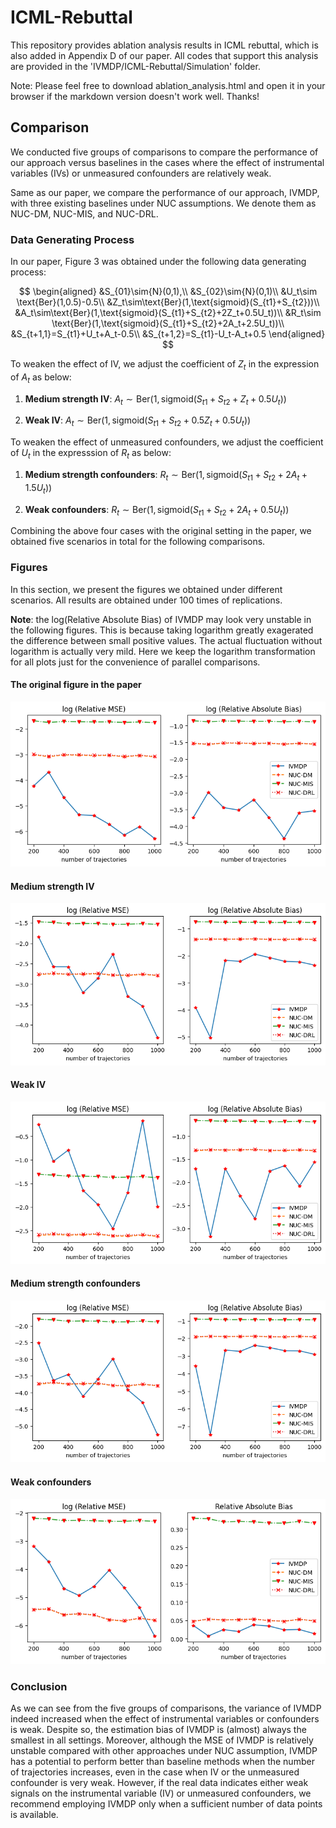 # ICML-Rebuttal
This repository provides ablation analysis results in ICML rebuttal, which is also added in Appendix D of our paper. All codes that support this analysis are provided in the 'IVMDP/ICML-Rebuttal/Simulation' folder.

Note: Please feel free to download ablation_analysis.html and open it in your browser if the markdown version doesn't work well. Thanks!

## Comparison
We conducted five groups of comparisons to compare the performance of our approach versus baselines in the cases where the effect of instrumental variables (IVs) or unmeasured confounders are relatively weak.

Same as our paper, we compare the performance of our approach, IVMDP, with three existing baselines under NUC assumptions. We denote them as NUC-DM, NUC-MIS, and NUC-DRL.

### Data Generating Process
In our paper, Figure 3 was obtained under the following data generating process:

$$
\begin{aligned}
&S_{01}\sim{N}(0,1),\\
&S_{02}\sim{N}(0,1)\\
&U_t\sim \text{Ber}(1,0.5)-0.5\\
&Z_t\sim\text{Ber}(1,\text{sigmoid}(S_{t1}+S_{t2}))\\
&A_t\sim\text{Ber}(1,\text{sigmoid}(S_{t1}+S_{t2}+2Z_t+0.5U_t))\\
&R_t\sim \text{Ber}(1,\text{sigmoid}(S_{t1}+S_{t2}+2A_t+2.5U_t))\\
&S_{t+1,1}=S_{t1}+U_t+A_t-0.5\\
&S_{t+1,2}=S_{t1}-U_t-A_t+0.5
\end{aligned}
$$

To weaken the effect of IV, we adjust the coefficient of $Z_t$ in the expression of $A_t$ as below:

1. **Medium strength IV**: $A_t\sim\text{Ber}(1,\text{sigmoid}(S_{t1}+S_{t2}+Z_t+0.5U_t))$

2.  **Weak IV**: $A_t\sim\text{Ber}(1,\text{sigmoid}(S_{t1}+S_{t2}+0.5Z_t+0.5U_t))$


To weaken the effect of unmeasured confounders, we adjust the coefficient of $U_t$ in the expresssion of $R_t$ as below:

1. **Medium strength confounders**: $R_t\sim \text{Ber}(1,\text{sigmoid}(S_{t1}+S_{t2}+2A_t+1.5U_t))$

2. **Weak confounders**: $R_t\sim \text{Ber}(1,\text{sigmoid}(S_{t1}+S_{t2}+2A_t+0.5U_t))$

Combining the above four cases with the original setting in the paper, we obtained five scenarios in total for the following comparisons.

### Figures
In this section, we present the figures we obtained under different scenarios. All results are obtained under 100 times of replications.

**Note**: the log(Relative Absolute Bias) of IVMDP may look very unstable in the following figures. This is because taking logarithm  greatly exagerated the difference between small positive values. The actual fluctuation without logarithm is actually very mild. Here we keep the logarithm transformation for all plots just for the convenience of parallel comparisons.


#### The original figure in the paper

![](./Pics/Original.png)

#### Medium strength IV
![](./Pics/Medium_IV.png)

#### Weak IV

![](./Pics/Weak_IV.png)



#### Medium strength confounders
![](./Pics/Medium_confounder.png)

#### Weak confounders
![](./Pics/Weak_confounder.png)



### Conclusion

As we can see from the five groups of comparisons, the variance of IVMDP indeed increased when the effect of instrumental variables or confounders is weak. Despite so, the estimation bias of IVMDP is (almost) always the smallest in all settings. Moreover, although the MSE of IVMDP is relatively unstable compared with other approaches under NUC assumption, IVMDP has a potential to perform better than baseline methods when the number of trajectories increases, even in the case when IV or the unmeasured confounder is very weak. However, if the real data indicates either weak signals on the instrumental variable (IV) or unmeasured confounders, we recommend employing IVMDP only when a sufficient number of data points is available.
